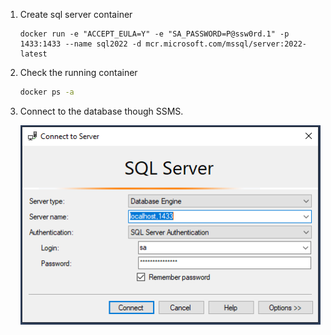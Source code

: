 1. Create sql server container

    ```
    docker run -e "ACCEPT_EULA=Y" -e "SA_PASSWORD=P@ssw0rd.1" -p 1433:1433 --name sql2022 -d mcr.microsoft.com/mssql/server:2022-latest
    ```

2. Check the running container

    ``` bash
    docker ps -a
    ```

3. Connect to the database though SSMS.

   <img src="../images/ss_sql-server-connect-management-studio.png" alt="drawing"/>